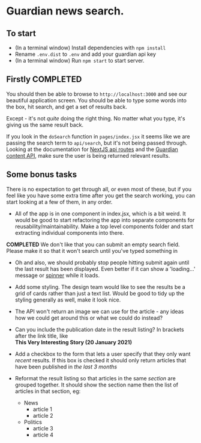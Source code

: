 # Guardian news search.

## To start

- (In a terminal window) Install dependencies with `npm install`
- Rename `.env.dist` to `.env` and add your guardian api key
- (In a terminal window) Run `npm start` to start server.

## Firstly **COMPLETED**

You should then be able to browse to `http://localhost:3000` and see our beautiful application screen. You should be able to type some words into the box, hit search, and get a set of results back.

Except - it's not _quite_ doing the right thing. No matter what you type, it's giving us the same result back.

If you look in the `doSearch` function in `pages/index.jsx` it seems like we are passing the search term to `api/search`, but it's not being passed through. Looking at the documentation for [NextJS api routes](https://nextjs.org/docs/api-routes/api-middlewares) and the [Guardian content API](https://open-platform.theguardian.com/documentation/search), make sure the user is being returned relevant results.

## Some bonus tasks

There is no expectation to get through all, or even most of these, but if you feel like you have some extra time after you get the search working, you can start looking at a few of them, in any order.

- All of the app is in one component in index.jsx, which is a bit weird. It would be good to start refactoring the app into separate components for reusability/maintainability. Make a top level components folder and start extracting individual components into there.

**COMPLETED**
We don't like that you can submit an empty search field. Please make it so that it won't search until you've typed something in

- Oh and also, we should probably stop people hitting submit again until the last result has been displayed. Even better if it can show a 'loading...' message or [spinner](https://loading.io/) while it loads.

- Add some styling. The design team would like to see the results be a grid of cards rather than just a text list. Would be good to tidy up the styling generally as well, make it look nice.

- The API won't return an image we can use for the article - any ideas how we could get around this or what we could do instead?

- Can you include the publication date in the result listing? In brackets after the link title, like  
  **This Very Interesting Story (20 January 2021)**

- Add a checkbox to the form that lets a user specify that they only want _recent_ results. If this box is checked it should only return articles that have been published in _the last 3 months_

- Reformat the result listing so that articles in the same _section_ are grouped together. It should show the section name then the list of articles in that section, eg:
  - News
    - article 1
    - article 2
  - Politics
    - article 3
    - article 4
